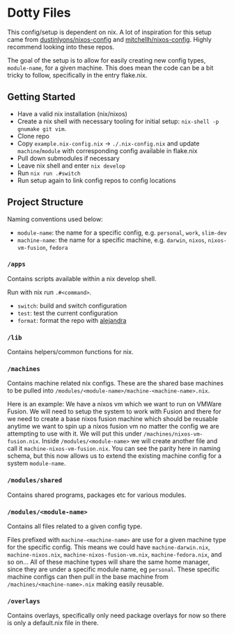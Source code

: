 # Dotty Files

This config/setup is dependent on nix. A lot of inspiration for this setup came
from [dustinlyons/nixos-config](https://github.com/dustinlyons/nixos-config/tree/main)
and [mitchellh/nixos-config](https://github.com/mitchellh/nixos-config/tree/main).
Highly recommend looking into these repos.

The goal of the setup is to allow for easily creating new config types, `module-name`, for a given machine.
This does mean the code can be a bit tricky to follow, specifically in the entry flake.nix.

## Getting Started
- Have a valid nix installation (nix/nixos)
- Create a nix shell with necessary tooling for initial setup: `nix-shell -p gnumake git vim`.
- Clone repo
- Copy `example.nix-config.nix` -> `./.nix-config.nix` and update `machine`/`module` with corresponding config available in flake.nix
- Pull down submodules if necessary
- Leave nix shell and enter `nix develop`
- Run `nix run .#switch`
- Run setup again to link config repos to config locations


## Project Structure

Naming conventions used below:
- `module-name`: the name for a specific config, e.g. `personal`, `work`, `slim-dev`
- `machine-name`: the name for a specific machine, e.g. `darwin`, `nixos`, `nixos-vm-fusion`, `fedora`

### `/apps`
Contains scripts available within a nix develop shell.

Run with nix run `.#<command>`.

- `switch`: build and switch configuration
- `test`: test the current configuration
- `format`: format the repo with [alejandra](https://github.com/kamadorueda/alejandra)

### `/lib`
Contains helpers/common functions for nix.

### `/machines`
Contains machine related nix configs. These are the shared base machines to be pulled into
`/modules/<module-name>/machine-<machine-name>.nix`.

Here is an example:
We have a nixos vm which we want to run on VMWare Fusion. We will need to setup the system
to work with Fusion and there for we need to create a base nixos fusion machine which should
be reusable anytime we want to spin up a nixos fusion vm no matter the config we are 
attempting to use with it. We will put this under `/machines/nixos-vm-fusion.nix`. Inside
`/modules/<module-name>` we will create another file and call it `machine-nixos-vm-fusion.nix`.
You can see the parity here in naming schema, but this now allows us to extend the existing
machine config for a system `module-name`.

### `/modules/shared` 
Contains shared programs, packages etc for various modules.

### `/modules/<module-name>` 
Contains all files related to a given config type.

Files prefixed with `machine-<machine-name>` are use for a given machine type for the
specific config. This means we could have `machine-darwin.nix`, `machine-nixos.nix`,
`machine-nixos-fusion-vm.nix`, `machine-fedora.nix`, and so on... All of these machine
types will share the same home manager, since they are under a specific module name,
eg `personal`. These specific machine configs can then pull in the base machine from
`/machines/<machine-name>.nix` making easily reusable.

### `/overlays`
Contains overlays, specifically only need package overlays for now so there is only
a default.nix file in there.
